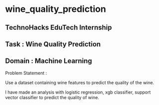 # wine_quality_prediction
## TechnoHacks EduTech Internship
## Task : Wine Quality Prediction
## Domain : Machine Learning
Problem Statement :

Use a dataset containing wine features to predict the quality of the wine.

 I have made an analysis with logistic regression, xgb classifier, support vector classifier to predict the quality of wine.
